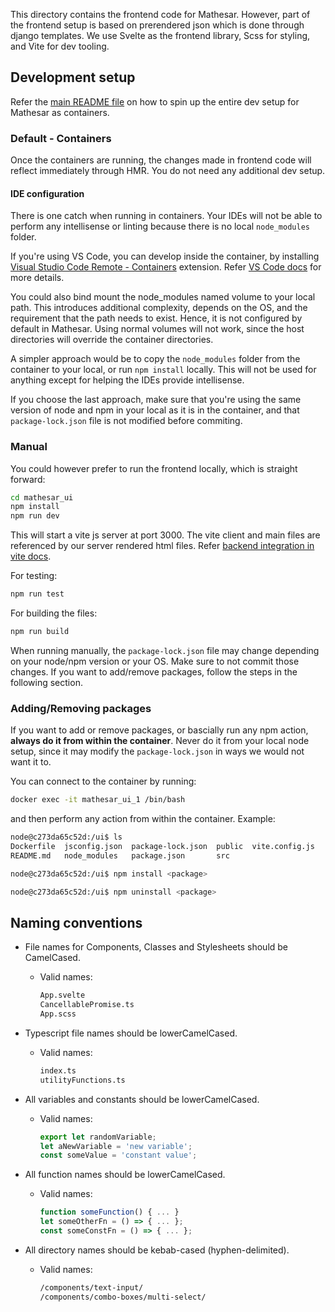 This directory contains the frontend code for Mathesar. However, part of the frontend setup is based on prerendered json which is done through django templates. We use Svelte as the frontend library, Scss for styling, and Vite for dev tooling.

## Development setup
Refer the [main README file](https://github.com/centerofci/mathesar/blob/master/README.md) on how to spin up the entire dev setup for Mathesar as containers.

### Default - Containers

Once the containers are running, the changes made in frontend code will reflect immediately through HMR. You do not need any additional dev setup.

#### IDE configuration

There is one catch when running in containers. Your IDEs will not be able to perform any intellisense or linting because there is no local `node_modules` folder.

If you're using VS Code, you can develop inside the container, by installing [Visual Studio Code Remote - Containers](https://marketplace.visualstudio.com/items?itemName=ms-vscode-remote.remote-containers) extension. Refer [VS Code docs](https://code.visualstudio.com/docs/remote/containers) for more details.

You could also bind mount the node_modules named volume to your local path. This introduces additional complexity, depends on the OS, and the requirement that the path needs to exist. Hence, it is not configured by default in Mathesar. Using normal volumes will not work, since the host directories will override the container directories.

A simpler approach would be to copy the `node_modules` folder from the container to your local, or run `npm install` locally. This will not be used for anything except for helping the IDEs provide intellisense.

If you choose the last approach, make sure that you're using the same version of node and npm in your local as it is in the container, and that `package-lock.json` file is not modified before commiting.

### Manual

You could however prefer to run the frontend locally, which is straight forward:
```bash
cd mathesar_ui
npm install
npm run dev
```

This will start a vite js server at port 3000. The vite client and main files are referenced by our server rendered html files. Refer [backend integration in vite docs](https://vitejs.dev/guide/backend-integration.html).

For testing:
```bash
npm run test
```

For building the files:
```bash
npm run build
```

When running manually, the `package-lock.json` file may change depending on your node/npm version or your OS. Make sure to not commit those changes. If you want to add/remove packages, follow the steps in the following section.

### Adding/Removing packages

If you want to add or remove packages, or bascially run any npm action, **always do it from within the container**. Never do it from your local node setup, since it may modify the `package-lock.json` in ways we would not want it to.

You can connect to the container by running:

```bash
docker exec -it mathesar_ui_1 /bin/bash
```

and then perform any action from within the container. Example:
```bash
node@c273da65c52d:/ui$ ls
Dockerfile  jsconfig.json  package-lock.json  public  vite.config.js
README.md   node_modules   package.json       src

node@c273da65c52d:/ui$ npm install <package>

node@c273da65c52d:/ui$ npm uninstall <package>
```

## Naming conventions

* File names for Components, Classes and Stylesheets should be CamelCased.
  - Valid names:
    ```bash
    App.svelte
    CancellablePromise.ts
    App.scss
    ```

* Typescript file names should be lowerCamelCased.
  - Valid names:
    ```bash
    index.ts
    utilityFunctions.ts
    ```

* All variables and constants should be lowerCamelCased.
  - Valid names:
    ```javascript
    export let randomVariable;
    let aNewVariable = 'new variable';
    const someValue = 'constant value';
    ```

* All function names should be lowerCamelCased.
  - Valid names:
    ```javascript
    function someFunction() { ... }
    let someOtherFn = () => { ... };
    const someConstFn = () => { ... };
    ```

* All directory names should be kebab-cased (hyphen-delimited).
  - Valid names:
    ```bash
    /components/text-input/
    /components/combo-boxes/multi-select/
    ```
